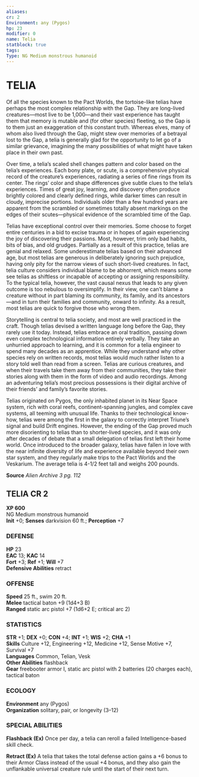 ```yaml
---
aliases: 
cr: 2
Environment: any (Pygos)  
hp: 23
modifier: 0
name: Telia
statblock: true
tags: 
Type: NG Medium monstrous humanoid  
---
```

# TELIA
Of all the species known to the Pact Worlds, the tortoise-like telias have perhaps the most complex relationship with the Gap. They are long-lived creatures—most live to be 1,000—and their vast experience has taught them that memory is mutable and (for other species) fleeting, so the Gap is to them just an exaggeration of this constant truth. Whereas elves, many of whom also lived through the Gap, might stew over memories of a betrayal lost to the Gap, a telia is generally glad for the opportunity to let go of a similar grievance, imagining the many possibilities of what might have taken place in their own past.

Over time, a telia’s scaled shell changes pattern and color based on the telia’s experiences. Each bony plate, or scute, is a comprehensive physical record of the creature’s experiences, radiating a series of fine rings from its center. The rings’ color and shape differences give subtle clues to the telia’s experiences. Times of great joy, learning, and discovery often produce brightly colored and clearly defined rings, while darker times can result in cloudy, imprecise portions. Individuals older than a few hundred years are apparent from the scrambled or sometimes totally absent markings on the edges of their scutes—physical evidence of the scrambled time of the Gap.

Telias have exceptional control over their memories. Some choose to forget entire centuries in a bid to excise trauma or in hopes of again experiencing the joy of discovering their passions. Most, however, trim only bad habits, bits of bias, and old grudges. Partially as a result of this practice, telias are genial and relaxed. Some underestimate telias based on their advanced age, but most telias are generous in deliberately ignoring such prejudice, having only pity for the narrow views of such short-lived creatures. In fact, telia culture considers individual blame to be abhorrent, which means some see telias as shiftless or incapable of accepting or assigning responsibility. To the typical telia, however, the vast causal nexus that leads to any given outcome is too nebulous to oversimplify. In their view, one can’t blame a creature without in part blaming its community, its family, and its ancestors—and in turn their families and community, onward to infinity. As a result, most telias are quick to forgive those who wrong them.

Storytelling is central to telia society, and most are well practiced in the craft. Though telias devised a written language long before the Gap, they rarely use it today. Instead, telias embrace an oral tradition, passing down even complex technological information entirely verbally. They take an unhurried approach to learning, and it is common for a telia engineer to spend many decades as an apprentice. While they understand why other species rely on written records, most telias would much rather listen to a story told well than read from a screen. Telias are curious creatures, and when their travels take them away from their communities, they take their stories along with them in the form of video and audio recordings. Among an adventuring telia’s most precious possessions is their digital archive of their friends’ and family’s favorite stories.

Telias originated on Pygos, the only inhabited planet in its Near Space system, rich with coral reefs, continent-spanning jungles, and complex cave systems, all teeming with unusual life. Thanks to their technological know-how, telias were among the first in the galaxy to correctly interpret Triune’s signal and build Drift engines. However, the ending of the Gap proved much more disorienting to telias than to shorter‑lived species, and it was only after decades of debate that a small delegation of telias first left their home world. Once introduced to the broader galaxy, telias have fallen in love with the near infinite diversity of life and experience available beyond their own star system, and they regularly make trips to the Pact Worlds and the Veskarium. The average telia is 4-1/2 feet tall and weighs 200 pounds.


**Source** _Alien Archive 3 pg. 112_

## TELIA CR 2

**XP 600**  
NG Medium monstrous humanoid  
**Init** +0; **Senses** darkvision 60 ft.; **Perception** +7  

### DEFENSE

**HP** 23  
**EAC** 13; **KAC** 14  
**Fort** +3; **Ref** +1; **Will** +7  
**Defensive Abilities** retract  

### OFFENSE

**Speed** 25 ft., swim 20 ft.  
**Melee** tactical baton +9 (1d4+3 B)  
**Ranged** static arc pistol +7 (1d6+2 E; critical arc 2)

### STATISTICS

**STR** +1; **DEX** +0; **CON** +4; **INT** +1; **WIS** +2; **CHA** +1  
**Skills** Culture +12, Engineering +12, Medicine +12, Sense Motive +7, Survival +7  
**Languages** Common, Telian, Vesk  
**Other Abilities** flashback  
**Gear** freebooter armor I, static arc pistol with 2 batteries (20 charges each), tactical baton

### ECOLOGY

**Environment** any (Pygos)  
**Organization** solitary, pair, or longevity (3–12)

### SPECIAL ABILITIES

**Flashback (Ex)** Once per day, a telia can reroll a failed Intelligence-based skill check.

**Retract (Ex)** A telia that takes the total defense action gains a +6 bonus to their Armor Class instead of the usual +4 bonus, and they also gain the unflankable universal creature rule until the start of their next turn.
